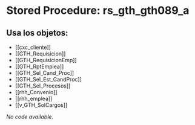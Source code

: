 # Stored Procedure: rs_gth_gth089_a

## Usa los objetos:
- [[cxc_cliente]]
- [[GTH_Requisicion]]
- [[GTH_RequisicionEmp]]
- [[GTH_RptEmplea]]
- [[GTH_Sel_Cand_Proc]]
- [[GTH_Sel_Est_CandProc]]
- [[GTH_Sel_Procesos]]
- [[rhh_Convenio]]
- [[rhh_emplea]]
- [[v_GTH_SolCargos]]

*No code available.*
